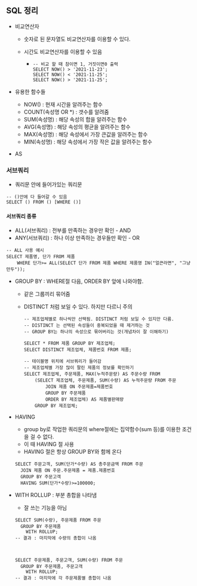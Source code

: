 ## SQL 정리

- 비교연산자

  - 숫자로 된 문자열도 비교연산자를 이용할 수 있다.

  - 시간도 비교연산자를 이용할 수 있음

    - ```MYSQL
      -- 비교 할 때 참이면 1, 거짓이면0 출력
      SELECT NOW() > '2021-11-23';
      SELECT NOW() < '2021-11-25';
      SELECT NOW() > '2021-11-25';
      ```

- 유용한 함수들

  - NOW() : 현재 시간을 알려주는 함수
  - COUNT(속성명 OR *) : 갯수를 알려줌
  - SUM(속성명) : 해당 속성의 합을 알려주는 함수
  - AVG(속성명) : 해당 속성의 평균을 알려주는 함수
  - MAX(속성명) : 해당 속성에서 가장 큰값을 알려주는 함수
  - MIN(속성명) : 해당 속성에서 가장 작은 값을 알려주는 함수

- AS

  



### 서브쿼리

- 쿼리문 안에 들어가있는 쿼리문

```MYSQL
-- ()안에 다 들어갈 수 있음
SELECT () FROM () [WHERE ()]
```





#### 서브쿼리 종류

- ALL(서브쿼리) : 전부를 만족하는 경우만 확인 - AND
- ANY(서브쿼리) : 하나 이상 만족하는 경우들만 확인 - OR

```MYSQL
-- ALL 사용 예시
SELECT 제품명, 단가 FROM 제품
	WHERE 단가>= ALL(SELECT 단가 FROM 제품 WHERE 제품명 IN("얼큰라면", "그냥만두"));
```



- GROUP BY : WHERE절 다음, ORDER BY 앞에 나와야함.

  - 같은 그룹끼리 묶어줌

  - DISTINCT 처럼 보일 수 있다. 하지만 다르니 주의

    ```MYSQL
    -- 제조업체별로 하나씩만 선택됨. DISTINCT 처럼 보일 수 있지만 다름.
    -- DISTINCT 는 선택된 속성들이 중복되었을 때 제거하는 것
    -- GROUP BY는 하나의 속성으로 묶어버리는 것(개념차이 잘 이해하기)
    
    SELECT * FROM 제품 GROUP BY 제조업체;
    SELECT DISTINCT 제조업체, 제품번호 FROM 제품;
    
    -- 테이블명 위치에 서브쿼리가 들어감
    -- 제조업체별 가장 많이 팔린 제품의 정보를 확인하기
    SELECT 제조업체, 주문제품, MAX(누적주문량) AS 주문수량 FROM 
    	(SELECT 제조업체, 주문제품, SUM(수량) AS 누적주문량 FROM 주문
    		JOIN 제품 ON 주문제품=제품번호
            GROUP BY 주문제품
            ORDER BY 제조업체) AS 제품별판매량
    	GROUP BY 제조업체;
    
    ```

- HAVING 

  - group by로 작업한 쿼리문의 where절에는 집약함수(sum 등)를 이용한 조건을 걸 수 없다.
  - 이 때 HAVING 절 사용
  - HAVING 절은 항상 GROUP BY와 함께 온다

  ```MYSQL
  SELECT 주문고객, SUM(단가*수량) AS 총주문금액 FROM 주문 
  	JOIN 제품 ON 주문.주문제품 = 제품.제품번호
  	GROUP BY 주문고객
  	HAVING SUM(단가*수량)>=100000;
  ```

- WITH ROLLUP : 부분 총합을 나타냄

  - 잘 쓰는 기능을 아님

  ```MYSQL
  SELECT SUM(수량), 주문제품 FROM 주문 
  	GROUP BY 주문제품
      WITH ROLLUP;
  -- 결과 : 마지막에 수량의 총합이 나옴
  
  
  
  SELECT 주문제품, 주문고객, SUM(수량) FROM 주문 
  	GROUP BY 주문제품, 주문고객
      WITH ROLLUP;
  -- 결과 : 마지막에 각 주문제품별 총합이 나옴
  ```

  
